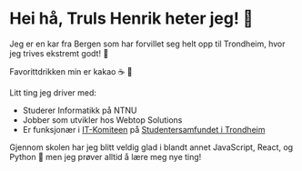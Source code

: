 # Hei hå, Truls Henrik heter jeg! :wave:

Jeg er en kar fra Bergen som har forvillet seg helt opp til Trondheim, hvor jeg trives ekstremt godt! :bug:

Favorittdrikken min er kakao :coffee: :chocolate_bar:

Litt ting jeg driver med:

- Studerer Informatikk på NTNU
- Jobber som utvikler hos Webtop Solutions
- Er funksjonær i [IT-Komiteen](https://itk.samfundet.no/) på [Studentersamfundet i Trondheim](https://samfundet.no/)

Gjennom skolen har jeg blitt veldig glad i blandt annet JavaScript, React, og Python :snake: men jeg prøver alltid å lære meg nye ting!
